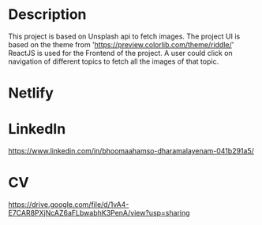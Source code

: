 # Description
This project is based on Unsplash api to fetch images.
The project UI is based on the theme from 'https://preview.colorlib.com/theme/riddle/'
ReactJS is used for the Frontend of the project.
A user could click on navigation of different topics to fetch all the images of that topic.

# Netlify


# LinkedIn
https://www.linkedin.com/in/bhoomaahamso-dharamalayenam-041b291a5/

# CV
https://drive.google.com/file/d/1vA4-E7CAR8PXjNcAZ6aFLbwabhK3PenA/view?usp=sharing